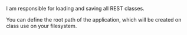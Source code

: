 I am responsible for loading and saving all REST classes.

You can define the root path of the application, which will be created on class use on your filesystem.
